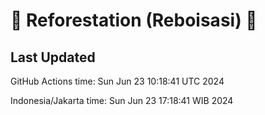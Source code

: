 
# 🌳 Reforestation (Reboisasi) 🌲

## Last Updated

GitHub Actions time: Sun Jun 23 10:18:41 UTC 2024

Indonesia/Jakarta time: Sun Jun 23 17:18:41 WIB 2024
